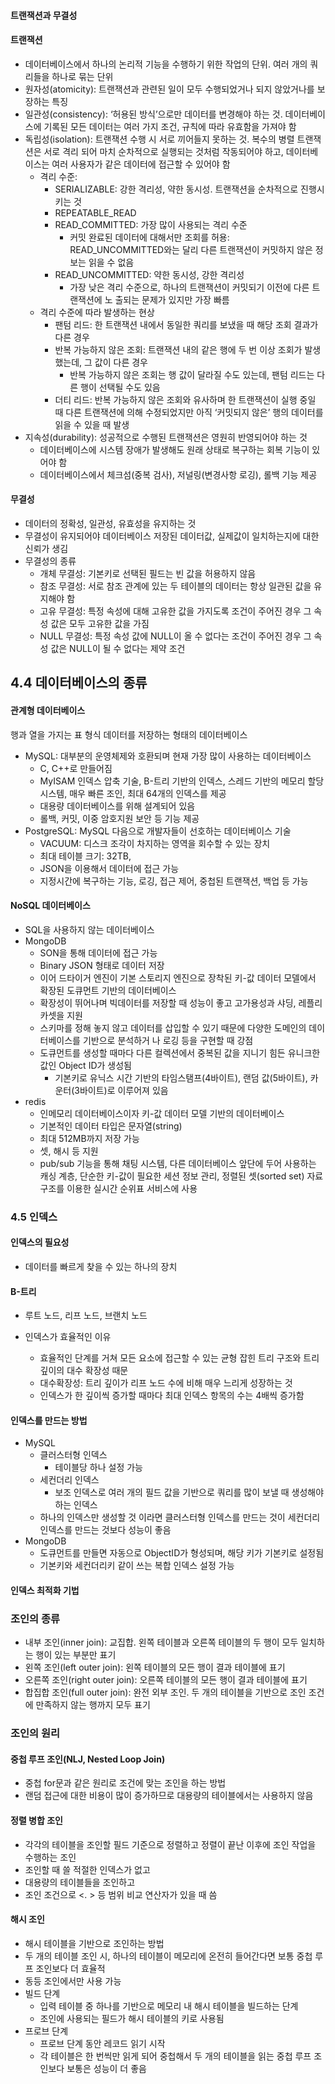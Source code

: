 #### 트랜잭션과 무결성

#### 트랜잭션

- 데이터베이스에서 하나의 논리적 기능을 수행하기 위한 작업의 단위. 여러 개의 쿼리들을 하나로 묶는 단위
- 원자성(atomicity): 트랜잭션과 관련된 일이 모두 수행되었거나 되지 않았거나를 보장하는 특징
- 일관성(consistency): ‘허용된 방식’으로만 데이터를 변경해야 하는 것. 데이터베이스에 기록된 모든 데이터는 여러 가지 조건, 규칙에 따라 유효함을 가져야 함
- 독립성(isolation): 트랜잭션 수행 시 서로 끼어들지 못하는 것. 복수의 병렬 트랜잭션은 서로 격리 되어 마치 순차적으로 실행되는 것처럼 작동되어야 하고, 데이터베이스는 여러 사용자가 같은 데이터에 접근할 수 있어야 함
  - 격리 수준: 
    - SERIALIZABLE: 강한 격리성, 약한 동시성. 트랜잭션을 순차적으로 진행시키는 것
    - REPEATABLE_READ
    - READ_COMMITTED: 가장 많이 사용되는 격리 수준
      - 커밋 완료된 데이터에 대해서만 조회를 허용: READ_UNCOMMITTED와는 달리 다른 트랜잭션이 커밋하지 않은 정보는 읽을 수 없음
    - READ_UNCOMMITTED: 약한 동시성, 강한 격리성
      - 가장 낮은 격리 수준으로, 하나의 트랜잭션이 커밋되기 이전에 다른 트랜잭션에 노 출되는 문제가 있지만 가장 빠름
  - 격리 수준에 따라 발생하는 현상
    - 팬텀 리드: 한 트랜잭션 내에서 동일한 쿼리를 보냈을 때 해당 조회 결과가 다른 경우
    - 반복 가능하지 않은 조회:  트랜잭션 내의 같은 행에 두 번 이상 조회가 발생했는데, 그 값이 다른 경우
      - 반복 가능하지 않은 조회는 행 값이 달라질 수도 있는데, 팬텀 리드는 다른 행이 선택될 수도 있음
    - 더티 리드: 반복 가능하지 않은 조회와 유사하며 한 트랜잭션이 실행 중일 때 다른 트랜잭션에 의해 수정되었지만 아직 ‘커밋되지 않은’ 행의 데이터를 읽을 수 있을 때 발생
- 지속성(durability): 성공적으로 수행된 트랜잭션은 영원히 반영되어야 하는 것
  - 데이터베이스에 시스템 장애가 발생해도 원래 상태로 복구하는 회복 기능이 있어야 함
  - 데이터베이스에서 체크섬(중복 검사), 저널링(변경사항 로깅), 롤백 기능 제공

#### 무결성

- 데이터의 정확성, 일관성, 유효성을 유지하는 것
- 무결성이 유지되어야 데이터베이스 저장된 데이터값, 실제값이 일치하는지에 대한 신뢰가 생김
- 무결성의 종류
  - 개체 무결성: 기본키로 선택된 필드는 빈 값을 허용하지 않음
  - 참조 무결성: 서로 참조 관계에 있는 두 테이블의 데이터는 항상 일관된 값을 유지해야 함
  - 고유 무결성: 특정 속성에 대해 고유한 값을 가지도록 조건이 주어진 경우 그 속성 값은 모두 고유한 값을 가짐
  - NULL 무결성: 특정 속성 값에 NULL이 올 수 없다는 조건이 주어진 경우 그 속성 값은 NULL이 될 수 없다는 제약 조건

## 4.4 데이터베이스의 종류

#### 관계형 데이터베이스

행과 열을 가지는 표 형식 데이터를 저장하는 형태의 데이터베이스

- MySQL: 대부분의 운영체제와 호환되며 현재 가장 많이 사용하는 데이터베이스
  - C, C++로 만들어짐 
  - MyISAM 인덱스 압축 기술, B-트리 기반의 인덱스, 스레드 기반의 메모리 할당 시스템, 매우 빠른 조인, 최대 64개의 인덱스를 제공
  - 대용량 데이터베이스를 위해 설계되어 있음
  - 롤백, 커밋, 이중 암호지원 보안 등 기능 제공
- PostgreSQL: MySQL 다음으로 개발자들이 선호하는 데이터베이스 기술
  - VACUUM: 디스크 조각이 차지하는 영역을 회수할 수 있는 장치
  - 최대 테이블 크기: 32TB,
  - JSON을 이용해서 데이터에 접근 가능
  - 지정시간에 복구하는 기능, 로깅, 접근 제어, 중첩된 트랜잭션, 백업 등 가능



#### NoSQL 데이터베이스

- SQL을 사용하지 않는 데이터베이스
- MongoDB
  - SON을 통해 데이터에 접근 가능
  - Binary JSON 형태로 데이터 저장
  - 이어 드타이거 엔진이 기본 스토리지 엔진으로 장착된 키-값 데이터 모델에서 확장된 도큐먼트 기반의 데이터베이스
  - 확장성이 뛰어나며 빅데이터를 저장할 때 성능이 좋고 고가용성과 샤딩, 레플리카셋을 지원
  - 스키마를 정해 놓지 않고 데이터를 삽입할 수 있기 때문에 다양한 도메인의 데이터베이스를 기반으로 분석하거 나 로깅 등을 구현할 때 강점
  - 도큐먼트를 생성할 때마다 다른 컬렉션에서 중복된 값을 지니기 힘든 유니크한 값인 Object ID가 생성됨
    - 기본키로 유닉스 시간 기반의 타임스탬프(4바이트), 랜덤 값(5바이트), 카운터(3바이트)로 이루어져 있음
- redis
  - 인메모리 데이터베이스이자 키-값 데이터 모델 기반의 데이터베이스
  - 기본적인 데이터 타입은 문자열(string)
  - 최대 512MB까지 저장 가능
  - 셋, 해시 등 지원
  - pub/sub 기능을 통해 채팅 시스템, 다른 데이터베이스 앞단에 두어 사용하는 캐싱 계층, 단순한 키-값이 필요한 세션 정보 관리, 정렬된 셋(sorted set) 자료 구조를 이용한 실시간 순위표 서비스에 사용



### 4.5 인덱스

#### 인덱스의 필요성

- 데이터를 빠르게 찾을 수 있는 하나의 장치



#### B-트리

- 루트 노드, 리프 노드, 브랜치 노드

- 인덱스가 효율적인 이유
  - 효율적인 단계를 거쳐 모든 요소에 접근할 수 있는 균형 잡힌 트리 구조와 트리 깊이의 대수 확장성 때문
  - 대수확장성: 트리 깊이가 리프 노드 수에 비해 매우 느리게 성장하는 것
  - 인덱스가 한 깊이씩 증가할 때마다 최대 인덱스 항목의 수는 4배씩 증가함

#### 인덱스를 만드는 방법

- MySQL
  - 클러스터형 인덱스
    - 테이블당 하나 설정 가능
  - 세컨더리 인덱스
    - 보조 인덱스로 여러 개의 필드 값을 기반으로 쿼리를 많이 보낼 때 생성해야 하는 인덱스
  - 하나의 인덱스만 생성할 것 이라면 클러스터형 인덱스를 만드는 것이 세컨더리 인덱스를 만드는 것보다 성능이 좋음
- MongoDB
  - 도큐먼트를 만들면 자동으로 ObjectID가 형성되며, 해당 키가 기본키로 설정됨
  - 기본키와 세컨더리키 같이 쓰는 복합 인덱스 설정 가능



#### 인덱스 최적화 기법



### 조인의 종류

- 내부 조인(inner join): 교집합. 왼쪽 테이블과 오른쪽 테이블의 두 행이 모두 일치하는 행이 있는 부분만 표기
- 왼쪽 조인(left outer join): 왼쪽 테이블의 모든 행이 결과 테이블에 표기
- 오른쪽 조인(right outer join): 오른쪽 테이블의 모든 행이 결과 테이블에 표기
- 합집합 조인(full outer join): 완전 외부 조인. 두 개의 테이블을 기반으로 조인 조건에 만족하지 않는 행까지 모두 표기



### 조인의 원리

#### 중첩 루프 조인(NLJ, Nested Loop Join)

- 중첩 for문과 같은 원리로 조건에 맞는 조인을 하는 방법
- 랜덤 접근에 대한 비용이 많이 증가하므로 대용량의 테이블에서는 사용하지 않음



#### 정렬 병합 조인

- 각각의 테이블을 조인할 필드 기준으로 정렬하고 정렬이 끝난 이후에 조인 작업을 수행하는 조인
- 조인할 때 쓸 적절한 인덱스가 없고
- 대용량의 테이블들을 조인하고
- 조인 조건으로 <. > 등 범위 비교 연산자가 있을 때 씀



#### 해시 조인

- 해시 테이블을 기반으로 조인하는 방법
- 두 개의 테이블 조인 시, 하나의 테이블이 메모리에 온전히 들어간다면 보통 중첩 루프 조인보다 더 효율적
- 동등 조인에서만 사용 가능
- 빌드 단계
  - 입력 테이블 중 하나를 기반으로 메모리 내 해시 테이블을 빌드하는 단계
  - 조인에 사용되는 필드가 해시 테이블의 키로 사용됨
- 프로브 단계
  - 프로브 단계 동안 레코드 읽기 시작
  - 각 테이블은 한 번씩만 읽게 되어 중첩해서 두 개의 테이블을 읽는 중첩 루프 조인보다 보통은 성능이 더 좋음

